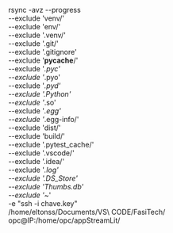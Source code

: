 rsync -avz --progress \
  --exclude 'venv/' \
  --exclude 'env/' \
  --exclude '.venv/' \
  --exclude '.git/' \
  --exclude '.gitignore' \
  --exclude '__pycache__/' \
  --exclude '*.pyc' \
  --exclude '*.pyo' \
  --exclude '*.pyd' \
  --exclude '.Python' \
  --exclude '*.so' \
  --exclude '*.egg' \
  --exclude '*.egg-info/' \
  --exclude 'dist/' \
  --exclude 'build/' \
  --exclude '.pytest_cache/' \
  --exclude '.vscode/' \
  --exclude '.idea/' \
  --exclude '*.log' \
  --exclude '.DS_Store' \
  --exclude 'Thumbs.db' \
  --exclude '*~' \
  -e "ssh -i chave.key" \
  /home/eltonss/Documents/VS\ CODE/FasiTech/ \
  opc@IP:/home/opc/appStreamLit/